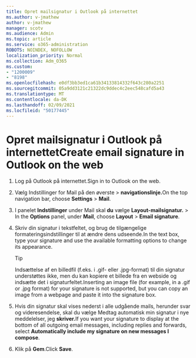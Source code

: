 ```yaml
---
title: Opret mailsignatur i Outlook på internettet
ms.author: v-jmathew
author: v-jmathew
manager: scotv
ms.audience: Admin
ms.topic: article
ms.service: o365-administration
ROBOTS: NOINDEX, NOFOLLOW
localization_priority: Normal
ms.collection: Adm_O365
ms.custom:
- "1200009"
- "8198"
ms.openlocfilehash: e0df3bb3ed1ca61b34133814332f643c280a2251
ms.sourcegitcommit: 05a9dd3121c21322dc9ddec4c2eec548cafd5a43
ms.translationtype: MT
ms.contentlocale: da-DK
ms.lasthandoff: 02/09/2021
ms.locfileid: "50177445"
---
```

# <a name="create-email-signature-in-outlook-on-the-web"></a><span data-ttu-id="61fd7-102">Opret mailsignatur i Outlook på internettet</span><span class="sxs-lookup"><span data-stu-id="61fd7-102">Create email signature in Outlook on the web</span></span>

1. <span data-ttu-id="61fd7-103">Log på Outlook på internettet.</span><span class="sxs-lookup"><span data-stu-id="61fd7-103">Sign in to Outlook on the web.</span></span>
2. <span data-ttu-id="61fd7-104">Vælg Indstillinger for Mail på den øverste  >  **navigationslinje.**</span><span class="sxs-lookup"><span data-stu-id="61fd7-104">On the top navigation bar, choose **Settings** > **Mail**.</span></span>
3. <span data-ttu-id="61fd7-105">I panelet **Indstillinger** under Mail skal **du** vælge **Layout-mailsignatur.**  >  </span><span class="sxs-lookup"><span data-stu-id="61fd7-105">In the **Options** panel, under **Mail**, choose **Layout** > **Email signature**.</span></span>
4. <span data-ttu-id="61fd7-106">Skriv din signatur i tekstfeltet, og brug de tilgængelige formateringsindstillinger til at ændre dens udseende.</span><span class="sxs-lookup"><span data-stu-id="61fd7-106">In the text box, type your signature and use the available formatting options to change its appearance.</span></span>

    > [!TIP]
    > <span data-ttu-id="61fd7-107">Indsættelse af en billedfil (f.eks. i .gif- eller .jpg-format) til din signatur understøttes ikke, men du kan kopiere et billede fra en webside og indsætte det i signaturfeltet.</span><span class="sxs-lookup"><span data-stu-id="61fd7-107">Inserting an image file (for example, in a .gif or .jpg format) for your signature is not supported, but you can copy an image from a webpage and paste it into the signature box.</span></span>

5. <span data-ttu-id="61fd7-108">Hvis din signatur skal vises nederst i alle udgående mails, herunder svar og videresendelse, skal du vælge Medtag automatisk min signatur i nye meddelelser, jeg **skriver.**</span><span class="sxs-lookup"><span data-stu-id="61fd7-108">If you want your signature to display at the bottom of all outgoing email messages, including replies and forwards, select **Automatically include my signature on new messages I compose**.</span></span>
6. <span data-ttu-id="61fd7-109">Klik på **Gem**.</span><span class="sxs-lookup"><span data-stu-id="61fd7-109">Click **Save**.</span></span>
